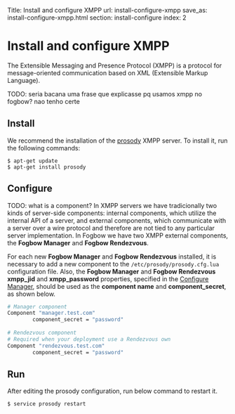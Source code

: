 Title: Install and configure XMPP
url: install-configure-xmpp
save_as: install-configure-xmpp.html
section: install-configure
index: 2

Install and configure XMPP
==========
The Extensible Messaging and Presence Protocol (XMPP) is a protocol for message-oriented communication based on XML (Extensible Markup Language).

TODO: seria bacana uma frase que explicasse pq usamos xmpp no fogbow? nao tenho certe

## Install
We recommend the installation of the [prosody](http://prosody.im/) XMPP server. To install it, run the following commands:
``` shell
$ apt-get update
$ apt-get install prosody
```

## Configure

TODO: what is a component?
In XMPP servers we have tradicionally two kinds of server-side components: internal components, which utilize the internal API of a server, and external components, which communicate with a server over a wire protocol and therefore are not tied to any particular server implementation. In Fogbow we have two XMPP external components, the **Fogbow Manager** and **Fogbow Rendezvous**.

For each new **Fogbow Manager** and **Fogbow Rendezvous** installed, it is necessary to add a new component to the `/etc/prosody/prosody.cfg.lua` configuration file. Also, the **Fogbow Manager** and **Fogbow Rendezvous** **xmpp_jid** and 
**xmpp_password** properties, specified in the [Configure Manager](http://www.fogbowcloud.org/install-configure-fogbow-manager#configure), should be used as the **component name** and **component_secret**, as shown below.

```bash
# Manager component
Component "manager.test.com"
        component_secret = "password"
        
# Rendezvous component
# Required when your deployment use a Rendezvous own
Component "rendezvous.test.com"
        component_secret = "password"
```

## Run
After editing the prosody configuration, run below command to restart it.
``` shell
$ service prosody restart
```
